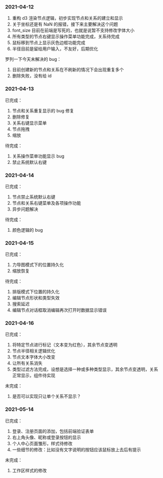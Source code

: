 ### 2021-04-12

1. 重构 d3 渲染节点逻辑，初步实现节点和关系的建立和显示
2. 关于坐标还是有 NaN 的报错，接下来主要解决这个问题
3. font_size 目前在前端是写死的，也就是说暂不支持修改字体大小
4. 所有类型的节点右键显示操作菜单功能完成，关系待完成
5. 鼠标移到节点上显示灰色边框功能完成
6. 半径目前是留给用户输入，不友好，后期优化

罗列一下今天未解决的 bug：

1. 目前创建新的节点和关系在不刷新的情况下会出现重复多个
2. 删除失败，没有给 id



### 2021-04-13

已完成：

1. 节点和关系重复显示的 bug 修复
2. 删除修复
3. 关系右键显示菜单
4. 节点拖拽
5. 缩放



待完成：

1. 关系操作菜单功能显示 bug
2. 禁止系统默认右键





### 2021-04-14

已完成：

1. 节点禁止系统默认右键
2. 节点和关系右键菜单及各项操作功能
3. 异步问题解决



待完成：

1. 颜色逻辑的 bug





### 2021-04-15

已完成：

1. 力导图模式下的位置持久化
2. 缩放恢复



待完成：

1. 排版模式下位置的持久化
2. 编辑节点形状和类型失效
3. 搜索延迟
4. 编辑节点对话框取消编辑再次打开时数据显示错误





### 2021-04-16

已完成：

1. 将特定节点进行标记（文本变为红色），其余节点变透明
2. 节点半径相关逻辑优化
3. 节点文本字体大小改变
4. 让所有关系消失
5. 类型过滤方法完成，设想是选择一种或多种类型显示，其余节点变透明，关系正常显示，组件待实现



未完成：

1. 是否可以实现只让单个关系不显示？

### 2021-05-14

已完成：
1. 登录、注册页面的添加，包括前端验证表单
2. 右上角头像、昵称或登录按钮的显示
3. 个人中心页面雏形，样式待修改
4. 一些细节的修改：比如没有文字说明的按钮应该鼠标放上去后有提示

未完成：
1. 工作区样式的修改
